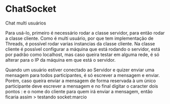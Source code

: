 # ChatSocket

Chat multi usuários

Para usá-lo, primeiro é necessário rodar a classe servidor, para então rodar a classe cliente. 
Como é multi usuário, por que tem implementação de Threads, é possível rodar varias instancias da classe cliente.
Na classe cliente é possível configurar a máquina que está rodando o servidor, está por padrão como localhost, 
mas caso queira testar em alguma rede, é só alterar para o IP da máquina em que está o servidor.

Quando um usuário estiver conectado ao Servidor e quizer enviar uma mensagem para todos participantes, é só escrever a mensagem e enviar. 
Porém, caso queira enviar a mensagem de forma reservada à um único participante deve escrever a mensagem e no final digitar o caracter 
dois pontos  :  e o nome do cliente para quem irá enviar a mensagem, então ficaria assim > testando socket:marcio
